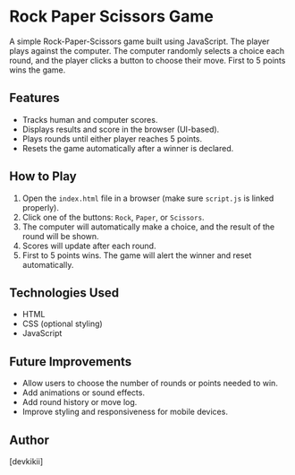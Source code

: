 # Rock Paper Scissors Game

A simple Rock-Paper-Scissors game built using JavaScript. The player plays against the computer. The computer randomly selects a choice each round, and the player clicks a button to choose their move. First to 5 points wins the game.

## Features

- Tracks human and computer scores.
- Displays results and score in the browser (UI-based).
- Plays rounds until either player reaches 5 points.
- Resets the game automatically after a winner is declared.

## How to Play

1. Open the `index.html` file in a browser (make sure `script.js` is linked properly).
2. Click one of the buttons: `Rock`, `Paper`, or `Scissors`.
3. The computer will automatically make a choice, and the result of the round will be shown.
4. Scores will update after each round.
5. First to 5 points wins. The game will alert the winner and reset automatically.

## Technologies Used

- HTML
- CSS (optional styling)
- JavaScript

## Future Improvements

- Allow users to choose the number of rounds or points needed to win.
- Add animations or sound effects.
- Add round history or move log.
- Improve styling and responsiveness for mobile devices.

## Author

[devkikii]
